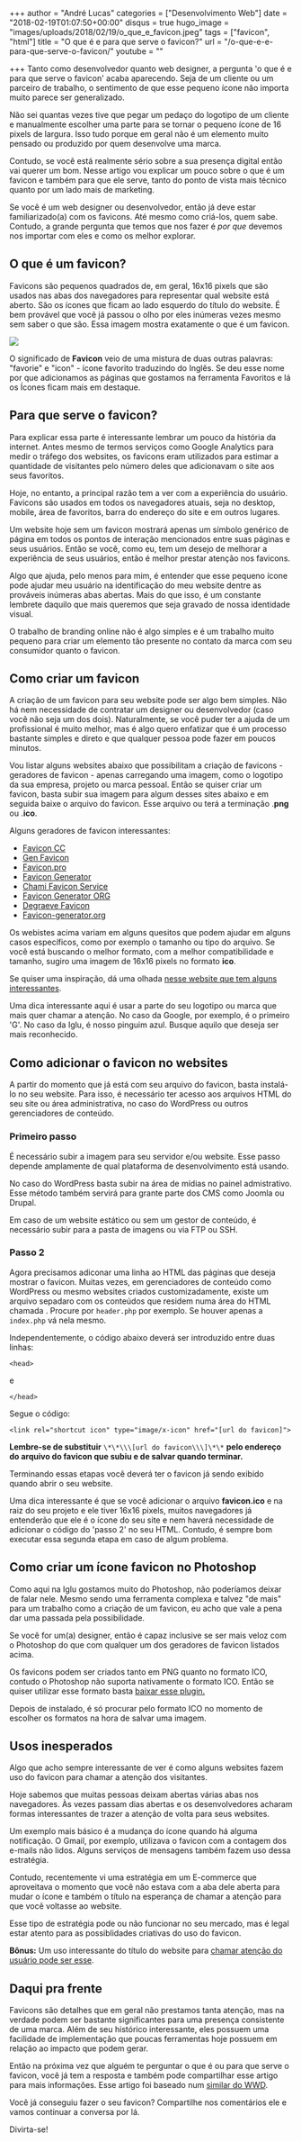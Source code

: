 +++
author = "André Lucas"
categories = ["Desenvolvimento Web"]
date = "2018-02-19T01:07:50+00:00"
disqus = true
hugo_image = "images/uploads/2018/02/19/o_que_e_favicon.jpeg"
tags = ["favicon", "html"]
title = "O que é e para que serve o favicon?"
url = "/o-que-e-e-para-que-serve-o-favicon/"
youtube = ""

+++
Tanto como desenvolvedor quanto web designer, a pergunta 'o que é e para que serve o favicon' acaba aparecendo. Seja de um cliente ou um parceiro de trabalho, o sentimento de que esse pequeno ícone não importa muito parece ser generalizado.

Não sei quantas vezes tive que pegar um pedaço do logotipo de um cliente e manualmente escolher uma parte para se tornar o pequeno ícone de 16 pixels de largura. Isso tudo porque em geral não é um elemento muito pensado ou produzido por quem desenvolve uma marca.

Contudo, se você está realmente sério sobre a sua presença digital então vai querer um bom. Nesse artigo vou explicar um pouco sobre o que é um favicon e também para que ele serve, tanto do ponto de vista mais técnico quanto por um lado mais de marketing.

Se você é um web designer ou desenvolvedor, então já deve estar familiarizado(a) com os favicons. Até mesmo como criá-los, quem sabe. Contudo, a grande pergunta que temos que nos fazer é _por que_ devemos nos importar com eles e como os melhor explorar.

## O que é um favicon?

Favicons são pequenos quadrados de, em geral, 16x16 pixels que são usados nas abas dos navegadores para representar qual website está aberto. São os ícones que ficam ao lado esquerdo do título do website. É bem provável que você já passou o olho por eles inúmeras vezes mesmo sem saber o que são. Essa imagem mostra exatamente o que é um favicon.

![](images/uploads/2018/02/19/o_que_sao_favicons.jpg)

O significado de **Favicon** veio de uma mistura de duas outras palavras: "favorie" e "icon" - ícone favorito traduzindo do Inglês. Se deu esse nome por que adicionamos as páginas que gostamos na ferramenta Favoritos e lá os Ícones ficam mais em destaque.

## Para que serve o favicon?

Para explicar essa parte é interessante lembrar um pouco da história da internet. Antes mesmo de termos serviços como Google Analytics para medir o tráfego dos websites, os favicons eram utilizados para estimar a quantidade de visitantes pelo número deles que adicionavam o site aos seus favoritos.

Hoje, no entanto, a principal razão tem a ver com a experiência do usuário. Favicons são usados em todos os navegadores atuais, seja no desktop, mobile, área de favoritos, barra do endereço do site e em outros lugares.

Um website hoje sem um favicon mostrará apenas um símbolo genérico de página em todos os pontos de interação mencionados entre suas páginas e seus usuários. Então se você, como eu, tem um desejo de melhorar a experiência de seus usuários, então é melhor prestar atenção nos favicons.

Algo que ajuda, pelo menos para mim, é entender que esse pequeno ícone pode ajudar meu usuário na identificação do meu website dentre as prováveis inúmeras abas abertas. Mais do que isso, é um constante lembrete daquilo que mais queremos que seja gravado de nossa identidade visual.

O trabalho de branding online não é algo simples e é um trabalho muito pequeno para criar um elemento tão presente no contato da marca com seu consumidor quanto o favicon.

## Como criar um favicon

A criação de um favicon para seu website pode ser algo bem simples. Não há nem necessidade de contratar um designer ou desenvolvedor (caso você não seja um dos dois). Naturalmente, se você puder ter a ajuda de um profissional é muito melhor, mas é algo quero enfatizar que é um processo bastante simples e direto e que qualquer pessoa pode fazer em poucos minutos.

Vou listar alguns websites abaixo que possibilitam a criação de favicons - geradores de favicon - apenas carregando uma imagem, como o logotipo da sua empresa, projeto ou marca pessoal. Então se quiser criar um favicon, basta subir sua imagem para algum desses sites abaixo e em seguida baixe o arquivo do favicon. Esse arquivo ou terá a terminação .**png** ou .**ico**.

Alguns geradores de favicon interessantes:

* [Favicon CC](http://www.favicon.cc/)
* [Gen Favicon](http://www.genfavicon.com/pt/)
* [Favicon.pro](http://www.favicon.pro/pt/)
* [Favicon Generator](http://www.favicongenerator.com/)
* [Chami Favicon Service](http://www.chami.com/html-kit/services/favicon/)
* [Favicon Generator ORG](http://favicon-generator.org/)
* [Degraeve Favicon](http://www.degraeve.com/favicon/)
* [Favicon-generator.org](https://www.favicon-generator.org/)

Os webistes acima variam em alguns quesitos que podem ajudar em alguns casos específicos, como por exemplo o tamanho ou tipo do arquivo. Se você está buscando o melhor formato, com a melhor compatibilidade e tamanho, sugiro uma imagem de 16x16 pixels no formato **ico**.

Se quiser uma inspiração, dá uma olhada [nesse website que tem alguns interessantes](http://thefavicongallery.com/).

Uma dica interessante aqui é usar a parte do seu logotipo ou marca que mais quer chamar a atenção. No caso da Google, por exemplo, é o primeiro 'G'. No caso da Iglu, é nosso pinguim azul. Busque aquilo que deseja ser mais reconhecido.

## Como adicionar o favicon no websites

A partir do momento que já está com seu arquivo do favicon, basta instalá-lo no seu website. Para isso, é necessário ter acesso aos arquivos HTML do seu site ou área administrativa, no caso do WordPress ou outros gerenciadores de conteúdo.

### Primeiro passo

É necessário subir a imagem para seu servidor e/ou website. Esse passo depende amplamente de qual plataforma de desenvolvimento está usando.

No caso do WordPress basta subir na área de mídias no painel admistrativo. Esse método também servirá para grante parte dos CMS como Joomla ou Drupal.

Em caso de um website estático ou sem um gestor de conteúdo, é necessário subir para a pasta de imagens ou via FTP ou SSH.

### Passo 2

Agora precisamos adiconar uma linha ao HTML das páginas que deseja mostrar o favicon. Muitas vezes, em gerenciadores de conteúdo como WordPress ou mesmo websites criados customizadamente, existe um arquivo sepadaro com os conteúdos que residem numa área do HTML chamada **<HEAD>**. Procure por `header.php` por exemplo. Se houver apenas a `index.php` vá nela mesmo.

Independentemente, o código abaixo deverá ser introduzido entre duas linhas:

    <head>

e

    </head>

Segue o código:

    <link rel="shortcut icon" type="image/x-icon" href="[url do favicon]">

**Lembre-se de substituir** `\*\*\\\[url do favicon\\\]\*\*` **pelo endereço do arquivo do favicon que subiu e de salvar quando terminar.**

Terminando essas etapas você deverá ter o favicon já sendo exibido quando abrir o seu website.

Uma dica interessante é que se você adicionar o arquivo **favicon.ico** e na raiz do seu projeto e ele tiver 16x16 pixels, muitos navegadores já entenderão que ele é o ícone do seu site e nem haverá necessidade de adicionar o código do 'passo 2' no seu HTML. Contudo, é sempre bom executar essa segunda etapa em caso de algum problema.

## Como criar um ícone favicon no Photoshop

Como aqui na Iglu gostamos muito do Photoshop, não poderíamos deixar de falar nele. Mesmo sendo uma ferramenta complexa e talvez "de mais" para um trabalho como a criação de um favicon, eu acho que vale a pena dar uma passada pela possibilidade.

Se você for um(a) designer, então é capaz inclusive se ser mais veloz com o Photoshop do que com qualquer um dos geradores de favicon listados acima.

Os favicons podem ser criados tanto em PNG quanto no formato ICO, contudo o Photoshop não suporta nativamente o formato ICO. Então se quiser utilizar esse formato basta [baixar esse plugin.](http://www.telegraphics.com.au/sw/)

Depois de instalado, é só procurar pelo formato ICO no momento de escolher os formatos na hora de salvar uma imagem.

## Usos inesperados

Algo que acho sempre interessante de ver é como alguns websites fazem uso do favicon para chamar a atenção dos visitantes.

Hoje sabemos que muitas pessoas deixam abertas várias abas nos navegadores. Às vezes passam dias abertas e os desenvolvedores acharam formas interessantes de trazer a atenção de volta para seus websites.

Um exemplo mais básico é a mudança do ícone quando há alguma notificação. O Gmail, por exemplo, utilizava o favicon com a contagem dos e-mails não lidos. Alguns serviços de mensagens também fazem uso dessa estratégia.

Contudo, recentemente vi uma estratégia em um E-commerce que aproveitava o momento que você não estava com a aba dele aberta para mudar o ícone e também o título na esperança de chamar a atenção para que você voltasse ao website.

Esse tipo de estratégia pode ou não funcionar no seu mercado, mas é legal estar atento para as possiblidades criativas do uso do favicon.

**Bônus:** Um uso interessante do título do website para [chamar atenção do usuário pode ser esse](https://dontclosethistab.com).

## Daqui pra frente

Favicons são detalhes que em geral não prestamos tanta atenção, mas na verdade podem ser bastante significantes para uma presença consistente de uma marca. Além de seu histórico interessante, eles possuem uma facilidade de implementação que poucas ferramentas hoje possuem em relação ao impacto que podem gerar.

Então na próxima vez que alguém te perguntar o que é ou para que serve o favicon, você já tem a resposta e também pode compartilhar esse artigo para mais informações. Esse artigo foi baseado num [similar do WWD](https://www.webdesignerdepot.com/2012/11/whats-the-point-of-favicons/).

Você já conseguiu fazer o seu favicon? Compartilhe nos comentários ele e vamos continuar a conversa por lá.

Divirta-se!